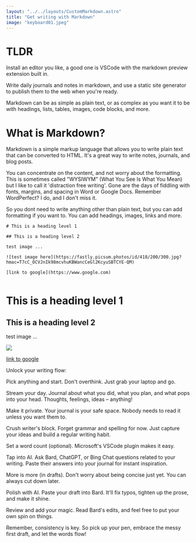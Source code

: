 ```yaml
---
layout: "../../layouts/CustomMarkdown.astro"
title: "Get writing with Markdown"
image: "keyboard01.jpeg"
---
```


# TLDR

Install an editor you like, a good one is VSCode with the markdown preview extension built in.

Write daily journals and notes in markdown, and use a static site generator to publish them to the web when you're ready. 

Markdown can be as simple as plain text, or as complex as you want it to be with headings, lists, tables, images, code blocks, and more.

# What is Markdown?

Markdown is a simple markup language that allows you to write plain text that can be converted to HTML. It's a great way to write notes, journals, and blog posts.

You can concentrate on the content, and not worry about the formatting. This is sometimes called "WYSIWYM" (What You See Is What You Mean) but I like to call it 'distraction free writing'. Gone are the days of fiddling with fonts, margins, and spacing in Word or Google Docs. Remember WordPerfect? I do, and I don't miss it.

So you dont need to write anything other than plain text, but you can add formatting if you want to. You can add headings, images, links and more.

```
# This is a heading level 1

## This is a heading level 2

test image ...

![test image here](https://fastly.picsum.photos/id/418/200/300.jpg?hmac=T7cC_OCVJnIk98mcvhuKBWancCeGl2KcyuSBTCYE-QM)

[link to google](https://www.google.com)


```
# This is a heading level 1

## This is a heading level 2

test image ...

<img src="https://fastly.picsum.photos/id/418/200/300.jpg?hmac=T7cC_OCVJnIk98mcvhuKBWancCeGl2KcyuSBTCYE-QM">

[link to google](https://www.google.com)

Unlock your writing flow:

Pick anything and start. Don't overthink. Just grab your laptop and go.

Stream your day. Journal about what you did, what you plan, and what pops into your head. Thoughts, feelings, ideas – anything!

Make it private. Your journal is your safe space. Nobody needs to read it unless you want them to.

Crush writer's block. Forget grammar and spelling for now. Just capture your ideas and build a regular writing habit.

Set a word count (optional). Microsoft's VSCode plugin makes it easy.

Tap into AI. Ask Bard, ChatGPT, or Bing Chat questions related to your writing. Paste their answers into your journal for instant inspiration.

More is more (in drafts). Don't worry about being concise just yet. You can always cut down later.

Polish with AI. Paste your draft into Bard. It'll fix typos, tighten up the prose, and make it shine.

Review and add your magic. Read Bard's edits, and feel free to put your own spin on things.

Remember, consistency is key. So pick up your pen, embrace the messy first draft, and let the words flow!

